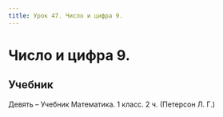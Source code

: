 ```yaml
---
title: Урок 47. Число и цифра 9.
---
```


# Число и цифра 9.

## Учебник

Девять – Учебник Математика. 1 класс. 2 ч. (Петерсон Л. Г.)